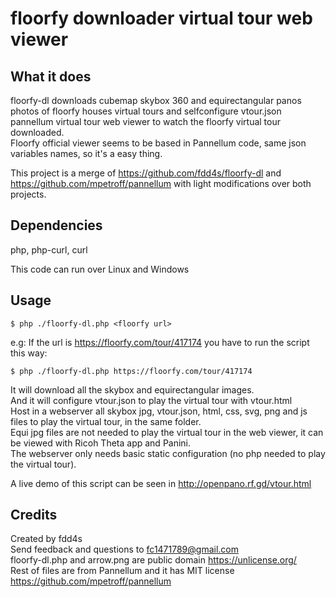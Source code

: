 # floorfy downloader virtual tour web viewer

## What it does

floorfy-dl downloads cubemap skybox 360 and equirectangular panos photos of floorfy houses virtual tours and selfconfigure vtour.json pannellum virtual tour web viewer to watch the floorfy virtual tour downloaded.  
Floorfy official viewer seems to be based in Pannellum code, same json variables names, so it's a easy thing.  

This project is a merge of https://github.com/fdd4s/floorfy-dl and https://github.com/mpetroff/pannellum with light modifications over both projects.

## Dependencies

php, php-curl, curl  

This code can run over Linux and Windows  

## Usage

    $ php ./floorfy-dl.php <floorfy url>  

e.g: If the url is https://floorfy.com/tour/417174 you have to run the script this way:  

    $ php ./floorfy-dl.php https://floorfy.com/tour/417174  

It will download all the skybox and equirectangular images.  
And it will configure vtour.json to play the virtual tour with vtour.html  
Host in a webserver all skybox jpg, vtour.json, html, css, svg, png and js files to play the virtual tour, in the same folder.  
Equi jpg files are not needed to play the virtual tour in the web viewer, it can be viewed with Ricoh Theta app and Panini.  
The webserver only needs basic static configuration (no php needed to play the virtual tour).  

A live demo of this script can be seen in http://openpano.rf.gd/vtour.html

## Credits

Created by fdd4s  
Send feedback and questions to fc1471789@gmail.com  
floorfy-dl.php and arrow.png are public domain https://unlicense.org/  
Rest of files are from Pannellum and it has MIT license https://github.com/mpetroff/pannellum  
